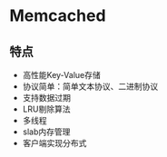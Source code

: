 # Memcached

## 特点
 - 高性能Key-Value存储
 - 协议简单：简单文本协议、二进制协议
 - 支持数据过期
 - LRU剔除算法
 - 多线程
 - slab内存管理
 - 客户端实现分布式
